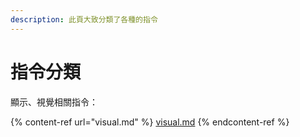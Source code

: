 ```yaml
---
description: 此頁大致分類了各種的指令
---
```


# 指令分類

顯示、視覺相關指令：

{% content-ref url="visual.md" %}
[visual.md](visual.md)
{% endcontent-ref %}

